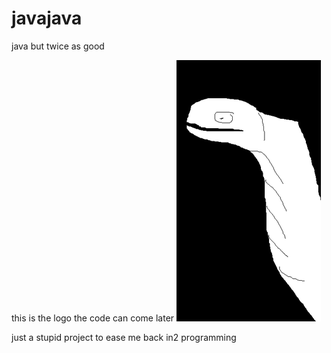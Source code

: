 # javajava
java but twice as good

this is the logo the code can come later
![](/logo.png)

just a stupid project to ease me back in2 programming